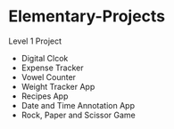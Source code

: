 # Elementary-Projects
Level 1 Project
- Digital Clcok
- Expense Tracker
- Vowel Counter
- Weight Tracker App
- Recipes App
- Date and Time Annotation App
- Rock, Paper and Scissor Game 
